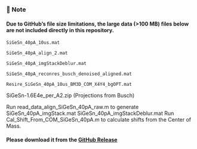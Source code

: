 ### 📌 Note
#### Due to GitHub’s file size limitations, the large data (>100 MB) files below are not included directly in this repository.  

`SiGeSn_40pA_10us.mat`

`SiGeSn_40pA_align_2.mat`

`SiGeSn_40pA_imgStackDeblur.mat`

`SiGeSn_40pA_reconres_busch_denoised_aligned.mat`

`Resire_SiGeSn_40pA_10us_BM3D_COM_X4Y4_bgOPT.mat`

SiGeSn-1.6E4e_per_A2.zip (Projections from Busch)

Run read_data_align_SiGeSn_40pA_raw.m to generate SiGeSn_40pA_imgStack.mat SiGeSn_40pA_imgStackDeblur.mat
Run Cal_Shift_From_COM_SiGeSn_40pA.m to calculate shifts from the Center of Mass.

#### Please download it from the **[GitHub Release](https://github.com/AET-pAET/Supplementary-Data-Codes/releases/tag/v1)**

